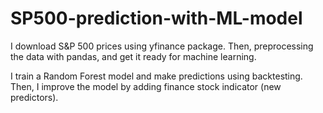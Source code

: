 # SP500-prediction-with-ML-model
I download S&P 500 prices using yfinance package.  Then, preprocessing the data with pandas, and get it ready for machine learning.  

I train a Random Forest model and make predictions using backtesting. Then, I improve the model by adding finance stock indicator (new predictors). 

